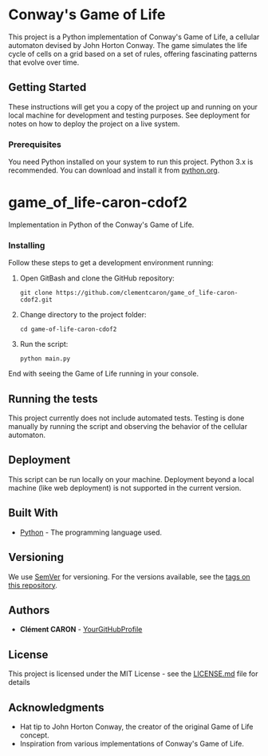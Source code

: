 # Conway's Game of Life

This project is a Python implementation of Conway's Game of Life, a cellular automaton devised by John Horton Conway. The game simulates the life cycle of cells on a grid based on a set of rules, offering fascinating patterns that evolve over time.

## Getting Started

These instructions will get you a copy of the project up and running on your local machine for development and testing purposes. See deployment for notes on how to deploy the project on a live system.

### Prerequisites

You need Python installed on your system to run this project. Python 3.x is recommended. You can download and install it from [python.org](https://www.python.org/downloads/).

# game_of_life-caron-cdof2
Implementation in Python of the Conway's Game of Life. 


### Installing

Follow these steps to get a development environment running:

1. Open GitBash and clone the GitHub repository:

    ```
    git clone https://github.com/clementcaron/game_of_life-caron-cdof2.git
    ```

2. Change directory to the project folder:

    ```
    cd game-of-life-caron-cdof2
    ```

3. Run the script:

    ```
    python main.py
    ```

End with seeing the Game of Life running in your console.

## Running the tests

This project currently does not include automated tests. Testing is done manually by running the script and observing the behavior of the cellular automaton.

## Deployment

This script can be run locally on your machine. Deployment beyond a local machine (like web deployment) is not supported in the current version.

## Built With

* [Python](https://www.python.org/) - The programming language used.

## Versioning

We use [SemVer](http://semver.org/) for versioning. For the versions available, see the [tags on this repository](https://github.com/yourusername/game-of-life/tags). 

## Authors

* **Clément CARON** - [YourGitHubProfile](https://github.com/clementcaron)

## License

This project is licensed under the MIT License - see the [LICENSE.md](LICENSE.md) file for details

## Acknowledgments

* Hat tip to John Horton Conway, the creator of the original Game of Life concept.
* Inspiration from various implementations of Conway's Game of Life.

